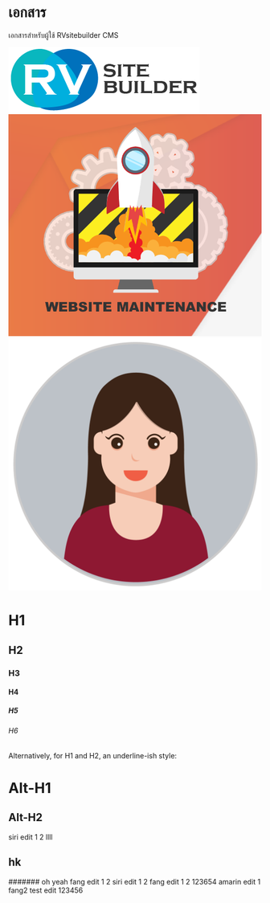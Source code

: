 # เอกสาร

เอกสารสำหรับผู้ใช้ RVsitebuilder CMS

![Kiku](images/logo.png)
![orewa](images/under_construction.png)
![Fang](images/2018-02-07.png)


# H1
## H2
### H3
#### H4
##### H5
###### H6

Alternatively, for H1 and H2, an underline-ish style:

Alt-H1
======

Alt-H2
------

siri edit 1 2 llll
## hk
####### oh yeah
fang edit 1 2
siri edit 1 2
fang edit 1 2 123654
amarin edit 1
fang2 test edit
123456
